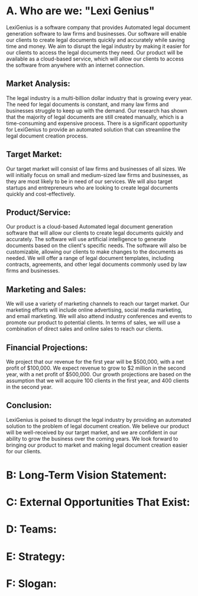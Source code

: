 # A. **Who are we: "Lexi Genius"** 

LexiGenius is a software company that provides Automated legal document generation software to law firms and businesses. Our software will enable our clients to create legal documents quickly and accurately while saving time and money. We aim to disrupt the legal industry by making it easier for our clients to access the legal documents they need. Our product will be available as a cloud-based service, which will allow our clients to access the software from anywhere with an internet connection.

## **Market Analysis:**

The legal industry is a multi-billion dollar industry that is growing every year. The need for legal documents is constant, and many law firms and businesses struggle to keep up with the demand. Our research has shown that the majority of legal documents are still created manually, which is a time-consuming and expensive process. There is a significant opportunity for LexiGenius to provide an automated solution that can streamline the legal document creation process.

## **Target Market:**

Our target market will consist of law firms and businesses of all sizes. We will initially focus on small and medium-sized law firms and businesses, as they are most likely to be in need of our services. We will also target startups and entrepreneurs who are looking to create legal documents quickly and cost-effectively.

## **Product/Service:**

Our product is a cloud-based Automated legal document generation software that will allow our clients to create legal documents quickly and accurately. The software will use artificial intelligence to generate documents based on the client's specific needs. The software will also be customizable, allowing our clients to make changes to the documents as needed. We will offer a range of legal document templates, including contracts, agreements, and other legal documents commonly used by law firms and businesses.

## **Marketing and Sales:**

We will use a variety of marketing channels to reach our target market. Our marketing efforts will include online advertising, social media marketing, and email marketing. We will also attend industry conferences and events to promote our product to potential clients. In terms of sales, we will use a combination of direct sales and online sales to reach our clients.

## **Financial Projections:**

We project that our revenue for the first year will be $500,000, with a net profit of $100,000. We expect revenue to grow to $2 million in the second year, with a net profit of $500,000. Our growth projections are based on the assumption that we will acquire 100 clients in the first year, and 400 clients in the second year.

## **Conclusion:**

LexiGenius is poised to disrupt the legal industry by providing an automated solution to the problem of legal document creation. We believe our product will be well-received by our target market, and we are confident in our ability to grow the business over the coming years. We look forward to bringing our product to market and making legal document creation easier for our clients.

# B: Long-Term Vision Statement: 
# C: External Opportunities That Exist: 
# D: Teams: 
# E: Strategy:
# F: Slogan:
